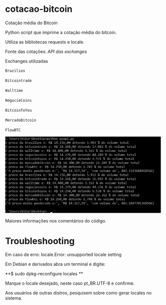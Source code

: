 # cotacao-bitcoin
Cotação média do Bitcoin

Python script que imprime a cotação média do bitcoin. 

Utiliza as bibliotecas requests e locale. 

Fonte das cotações: *API das exchanges*

Exchanges utilizadas
```
Braziliex

Bitcointrade

Walltime

NegocieCoins

BitcoinToYou

MercadoBitcoin

FlowBTC
```
![](https://raw.githubusercontent.com/vitorgamer58/cotacao-bitcoin/master/running.png)

Maiores informações nos comentários do código.

# Troubleshooting

Em caso de erro: locale.Error: unsupported locale setting

Em Debian e derivados abra um terminal e digite: 

**$ sudo dpkg-reconfigure locales **

Marque o locale desejado, neste caso pt_BR.UTF-8 e confirme. 

Aos usuários de outras distros, pesquisem sobre como gerar locales no sistema. 
